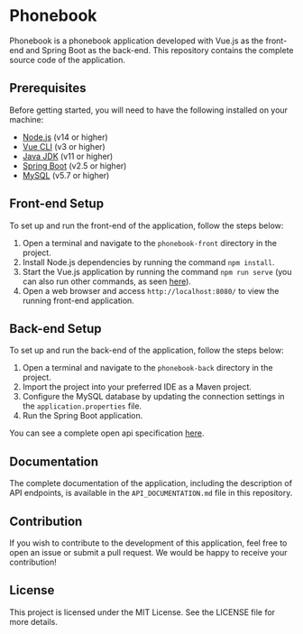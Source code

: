 # Phonebook

Phonebook is a phonebook application developed with Vue.js as the front-end and Spring Boot as the back-end. This repository contains the complete source code of the application.

## Prerequisites

Before getting started, you will need to have the following installed on your machine:

- [Node.js](https://nodejs.org/) (v14 or higher)
- [Vue CLI](https://cli.vuejs.org/) (v3 or higher)
- [Java JDK](https://www.oracle.com/java/technologies/javase-jdk11-downloads.html) (v11 or higher)
- [Spring Boot](https://spring.io/projects/spring-boot) (v2.5 or higher)
- [MySQL](https://www.mysql.com/) (v5.7 or higher)

## Front-end Setup

To set up and run the front-end of the application, follow the steps below:

1. Open a terminal and navigate to the `phonebook-front` directory in the project.
2. Install Node.js dependencies by running the command `npm install`.
3. Start the Vue.js application by running the command `npm run serve` (you can also run other commands, as seen [here](./phonebook-front/README.md)).
4. Open a web browser and access `http://localhost:8080/` to view the running front-end application.

## Back-end Setup

To set up and run the back-end of the application, follow the steps below:

1. Open a terminal and navigate to the `phonebook-back` directory in the project.
2. Import the project into your preferred IDE as a Maven project.
3. Configure the MySQL database by updating the connection settings in the `application.properties` file.
4. Run the Spring Boot application.

You can see a complete open api specification [here](./phonebook-back/phonebook/documentation.yaml).

## Documentation

The complete documentation of the application, including the description of API endpoints, is available in the `API_DOCUMENTATION.md` file in this repository.

## Contribution

If you wish to contribute to the development of this application, feel free to open an issue or submit a pull request. We would be happy to receive your contribution!

## License

This project is licensed under the MIT License. See the LICENSE file for more details.
